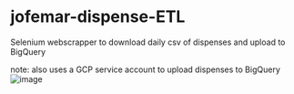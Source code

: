 # jofemar-dispense-ETL
Selenium webscrapper to download daily csv of dispenses and upload to BigQuery

note: also uses a GCP service account to upload dispenses to BigQuery
![image](https://user-images.githubusercontent.com/117848857/233118550-e0198bfa-70b9-432a-a48b-30177327c642.png)
